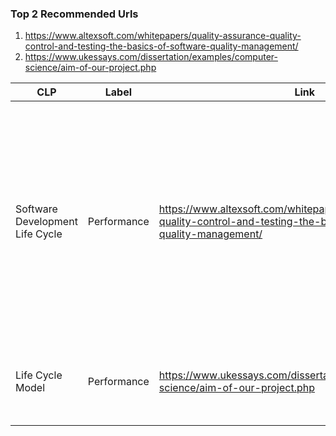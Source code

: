 ### Top 2 Recommended Urls 

1. https://www.altexsoft.com/whitepapers/quality-assurance-quality-control-and-testing-the-basics-of-software-quality-management/
2. https://www.ukessays.com/dissertation/examples/computer-science/aim-of-our-project.php


| CLP | Label | Link | Explanation |
|-|-|-|-|
| Software Development Life Cycle | Performance | https://www.altexsoft.com/whitepapers/quality-assurance-quality-control-and-testing-the-basics-of-software-quality-management/      | The label performance, picked up from the musical performance, along with the CLP SDLC, led us to a link containing information about the basics of Software Quality Management and Performance        |
| Life Cycle Model | Performance | https://www.ukessays.com/dissertation/examples/computer-science/aim-of-our-project.php | Similar Explanation as above, the link though was a bit irrelevant |
||||||
